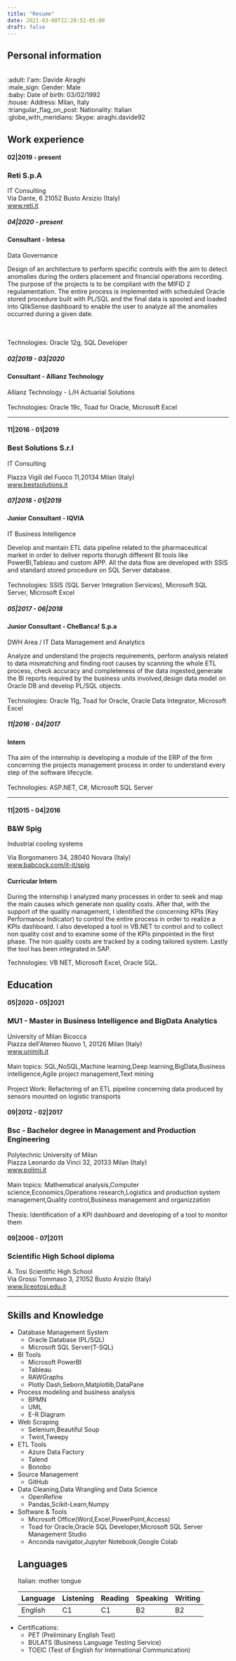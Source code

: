 ```yaml
---
title: "Resume"
date: 2021-03-08T22:28:52-05:00
draft: false
---
```


<h2>Personal information</h2>
<br>:adult: I'am: Davide Airaghi
<br>:male_sign: Gender: Male
<br>:baby: Date of birth: 03/02/1992
<br>:house: Address: Milan, Italy
<br>:triangular_flag_on_post: Nationality: Italian
<br>:globe_with_meridians: Skype: airaghi.davide92

<h2>Work experience</h2>


<h4>02|2019 - present</h4>
<h3>Reti S.p.A</h3>
IT Consulting
<br>Via Dante, 6 21052 Busto Arsizio (Italy)
<br><a href="https://www.reti.it/">www.reti.it</a>

<h5>04|2020 - present</h5>
<h4>Consultant - Intesa</h4>
Data Governance

Design of an architecture to perform specific controls with the aim to detect anomalies during the orders placement and financial operations recording. The purpose of the projects is to be compliant with the MIFID 2 regulamentation.
The entire process is implemented with scheduled Oracle stored procedure built with PL/SQL and the final data is spooled and loaded into QlikSense dashboard to enable the user to analyze all the anomalies occurred during a given date.

<br>
<br>Technologies: Oracle 12g, SQL Developer

<h5>02|2019 - 03|2020</h5>
<h4>Consultant - Allianz Technology</h4>
Allianz Technology - L/H Actuarial Solutions


<br>
<br>Technologies: Oracle 19c, Toad for Oracle, Microsoft Excel

---

<h4>11|2016 - 01|2019</h4>
<h3>Best Solutions S.r.l</h3>
IT Consulting

Piazza Vigili del Fuoco 11,20134 Milan (Italy)
<br><a href="https://www.bestsolutions.it/">www.bestsolutions.it</a>

<h5>07|2018 - 01|2019</h5>
<h4>Junior Consultant - IQVIA</h4>
IT Business Intelligence

Develop and mantain ETL data pipeline related to the pharmaceutical market in order to deliver reports thorugh different BI tools like PowerBI,Tableau and custom APP.
All the data flow are developed with SSIS and standard stored procedure on SQL Server database.
<br>
<br>Technologies: SSIS (SQL Server Integration Services), Microsoft SQL Server, Microsoft Excel

<h5>05|2017 - 06|2018</h5>
<h4>Junior Consultant - CheBanca! S.p.a</h4>
DWH Area / IT Data Management and Analytics

Analyze and understand the projects requirements, perform analysis related to data mismatching and finding root causes by scanning the whole ETL process, check accuracy and completeness of the data ingested,generate the BI reports required by the business units involved,design data model on Oracle DB and develop PL/SQL objects.
<br>
<br>Technologies: Oracle 11g, Toad for Oracle, Oracle Data Integrator, Microsoft Excel

<h5>11|2016 - 04|2017</h5>
<h4>Intern</h4>
Tha aim of the internship is developing a module of the ERP of the firm concerning the projects management process in order to understand every step of the software lifecycle. 
<br>
<br>Technologies: ASP.NET, C#, Microsoft SQL Server

---
<h4>11|2015 - 04|2016</h4>
<h3>B&W Spig</h3>
Industrial cooling systems

Via Borgomanero 34, 28040 Novara (Italy)
<br><a href="https://www.babcock.com/it-it/spig">www.babcock.com/it-it/spig</a>

<h4>Curricular Intern</h4>
During the internship I analyzed many processes in order to seek and map the main causes which generate non quality costs. After that, with the support of the quality management, I identified the concerning KPIs (Key Performance Indicator) to control the entire process in order to realize a KPIs dashboard. I also developed a tool in VB.NET to control and to collect non quality cost and to examine some of the KPIs pinpointed in the first phase. The non quality costs are tracked by a coding tailored system. Lastly the tool has been integrated in SAP.

Technologies: VB NET, Microsoft Excel, Oracle SQL.

<h2>Education</h2>

<h4>05|2020 - 05|2021</h4>
<h3>MU1 - Master in Business Intelligence and BigData Analytics</h3>
University of Milan Bicocca
<br>Piazza dell'Ateneo Nuovo 1, 20126 Milan (Italy)
<br><a href="https://www.unimib.it">www.unimib.it</a>
<br>
<br>Main topics: SQL,NoSQL,Machine learning,Deep learning,BigData,Business intelligence,Agile project management,Text mining
<br>
<br>Project Work: Refactoring of an ETL pipeline concerning data produced by sensors mounted on logistic transports

<h4>09|2012 - 02|2017</h4>
<h3>Bsc - Bachelor degree in Management and Production Engineering</h3>
Polytechnic University of Milan
<br>Piazza Leonardo da Vinci 32, 20133 Milan (Italy)
<br><a href="https://www.polimi.it">www.polimi.it</a>
<br>
<br>Main topics: Mathematical analysis,Computer science,Economics,Operations research,Logistics and production system management,Quality control,Business management and organizzation
<br>
<br>Thesis: Identification of a KPI dashboard and developing of a tool to monitor them

<h4>09|2006 - 07|2011</h4>
<h3>Scientific High School diploma</h3>
A. Tosi Scientific High School
<br>Via Grossi Tommaso 3, 21052 Busto Arsizio (Italy)
<br><a href="https://www.liceotosi.edu.it/">www.liceotosi.edu.it</a>

---
<h2>Skills and Knowledge</h2>
<ul>
<li>Database Management System
<ul>
<li>Oracle Database (PL/SQL)</li>
<li>Microsoft SQL Server(T-SQL)</li>
</ul></li>
<li>BI Tools
<ul>
<li>Microsoft PowerBI</li>
<li>Tableau</li>
<li>RAWGraphs</li>
<li>Plotly Dash,Seborn,Matplotlib,DataPane</li>
</ul></li>
<li>Process modeling and business analysis
<ul>
<li>BPMN</li>
<li>UML</li>
<li>E-R Diagram</li>
</ul></li>  
<li>Web Scraping
<ul>
<li>Selenium,Beautiful Soup</li>
<li>Twint,Tweepy</li>
</ul></li>
<li>ETL Tools
<ul>
<li>Azure Data Factory</li>
<li>Talend</li>
<li>Bonobo</li>
</ul></li>
<li>Source Management
<ul>
<li>GitHub</li>
</ul></li>
<li>Data Cleaning,Data Wrangling and Data Science
<ul>
<li>OpenRefine</li>
<li>Pandas,Scikit-Learn,Numpy</li>
</ul></li>
<li>Software & Tools
<ul>
<li>Microsoft Office(Word,Excel,PowerPoint,Access)</li>
<li>Toad for Oracle,Oracle SQL Developer,Microsoft SQL Server Management Studio</li>
<li>Anconda navigator,Jupyter Notebook,Google Colab</li>
</ul></li>
 
<h2>Languages</h2>
 
Italian: mother tongue
  
| Language | Listening | Reading | Speaking | Writing |
| --- | ----------- | ----------- | ----------- | ----------- |
| English | C1 | C1 | B2 | B2 |

<li>Certifications:
<ul>
<li>PET (Preliminary English Test)</li>
<li>BULATS (Business Language Testing Service)</li>
<li>TOEIC (Test of English for International Communication)</li>
</ul></li>
